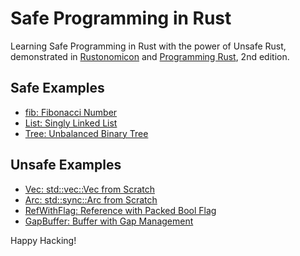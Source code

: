 # Safe Programming in Rust

Learning Safe Programming in Rust with the power of Unsafe Rust,
demonstrated in [Rustonomicon] and [Programming Rust], 2nd edition.

## Safe Examples

- [fib: Fibonacci Number](pr2/ch11/fib/src/lib.rs)
- [List: Singly Linked List](nomicon/ch03/list/src/lib.rs)
- [Tree: Unbalanced Binary Tree](nomicon/ch03/tree/src/lib.rs)

## Unsafe Examples

- [Vec: std::vec::Vec from Scratch](nomicon/ch09/vec/src/lib.rs)
- [Arc: std::sync::Arc from Scratch](nomicon/ch10/arc/src/lib.rs)
- [RefWithFlag: Reference with Packed Bool Flag](pr2/ch22/refwithflag/src/lib.rs)
- [GapBuffer: Buffer with Gap Management](pr2/ch22/gapbuffer/src/lib.rs)

Happy Hacking!

[rustonomicon]: https://doc.rust-lang.org/nomicon/
[programming rust]: https://www.oreilly.com/library/view/programming-rust-2nd/9781492052586/
